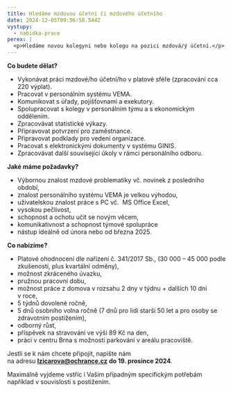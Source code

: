 ```yaml
---
title: Hledáme mzdovou účetní či mzdového účetního
date: 2024-12-05T09:56:58.544Z
vystupy:
  - nabidka-prace
perex: |
  <p>Hledáme novou kolegyni nebo kolegu na pozici mzdová/ý účetní.</p>
---
```

<p><strong>Co budete dělat?</strong></p>

<ul>
	<li>Vykonávat práci mzdové/ho účetní/ho v&nbsp;platové sféře (zpracování cca 220 výplat).</li>
	<li>Pracovat v&nbsp;personálním systému VEMA.</li>
	<li>Komunikovat s&nbsp;úřady, pojišťovnami a exekutory.</li>
	<li>Spolupracovat s&nbsp;kolegy v&nbsp;personálním týmu a s&nbsp;ekonomickým oddělením.</li>
	<li>Zpracovávat statistické výkazy.</li>
	<li>Připravovat potvrzení pro zaměstnance.</li>
	<li>Připravovat podklady pro vedení organizace.</li>
	<li>Pracovat s&nbsp;elektronickými dokumenty v&nbsp;systému GINIS.</li>
	<li>Zpracovávat další související úkoly v&nbsp;rámci personálního odboru.</li>
</ul>

<p><strong>Jaké máme požadavky?</strong></p>

<ul>
	<li>Výbornou znalost mzdové problematiky vč. novinek z&nbsp;posledního období,</li>
	<li>znalost personálního systému VEMA je velkou výhodou,</li>
	<li>uživatelskou znalost práce s&nbsp;PC vč.&nbsp; MS Office Excel,</li>
	<li>vysokou pečlivost,</li>
	<li>schopnost a ochotu učit se novým věcem,</li>
	<li>komunikativnost a schopnost týmové spolupráce</li>
	<li>nástup ideálně od února nebo od března 2025.</li>
</ul>

<p><strong>Co nabízíme?</strong></p>

<ul>
	<li>Platové ohodnocení dle nařízení č.&nbsp;341/2017 Sb., (30&nbsp;000 &ndash; 45&nbsp;000 podle zkušeností, plus kvartální odměny),</li>
	<li>možnost zkráceného úvazku,</li>
	<li>pružnou pracovní dobu,</li>
	<li>možnost práce z&nbsp;domova v&nbsp;rozsahu 2 dny v&nbsp;týdnu + dalších 10 dní v&nbsp;roce,</li>
	<li>5 týdnů dovolené ročně,</li>
	<li>5 dnů osobního volna ročně (7 dnů pro lidi starší 50 let a pro osoby se zdravotním postižením),</li>
	<li>odborný růst,</li>
	<li>příspěvek na stravování ve výši 89 Kč na den,</li>
	<li>práci v&nbsp;centru Brna s&nbsp;možností parkování v&nbsp;areálu pracoviště.</li>
</ul>

<p>Jestli se k&nbsp;nám chcete připojit, napište nám na&nbsp;adresu&nbsp;<a href="mailto:lzicarova@ochrance.cz"><strong>lzicarova@ochrance.cz</strong></a>&nbsp;<strong>do 19. prosince 2024</strong>.</p>

<p>Maximálně vyjdeme vstříc i Vašim případným specifickým potřebám například v&nbsp;souvislosti s&nbsp;postižením.</p>

<p>&nbsp;</p>

<p>&nbsp;</p>
